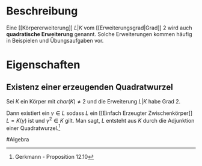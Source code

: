 # Beschreibung
Eine [[Körpererweiterung]] $L|K$ vom [[Erweiterungsgrad|Grad]] 2 wird auch **quadratische Erweiterung** genannt. Solche Erweiterungen kommen häufig in Beispielen und Übungsaufgaben vor.

# Eigenschaften
## Existenz einer erzeugenden Quadratwurzel
Sei $K$ ein Körper mit $char(K) \neq 2$ und die Erweiterung $L|K$ habe Grad 2.

Dann existiert ein $\gamma \in L$ sodass $L$ ein [[Einfach Erzeugter Zwischenkörper]] $L = K(\gamma)$ ist und $\gamma^2 \in K$ gilt.
Man sagt, $L$ entsteht aus $K$ durch die Adjunktion einer Quadratwurzel.[^1]




#Algebra 

[^1]: Gerkmann - Proposition 12.10